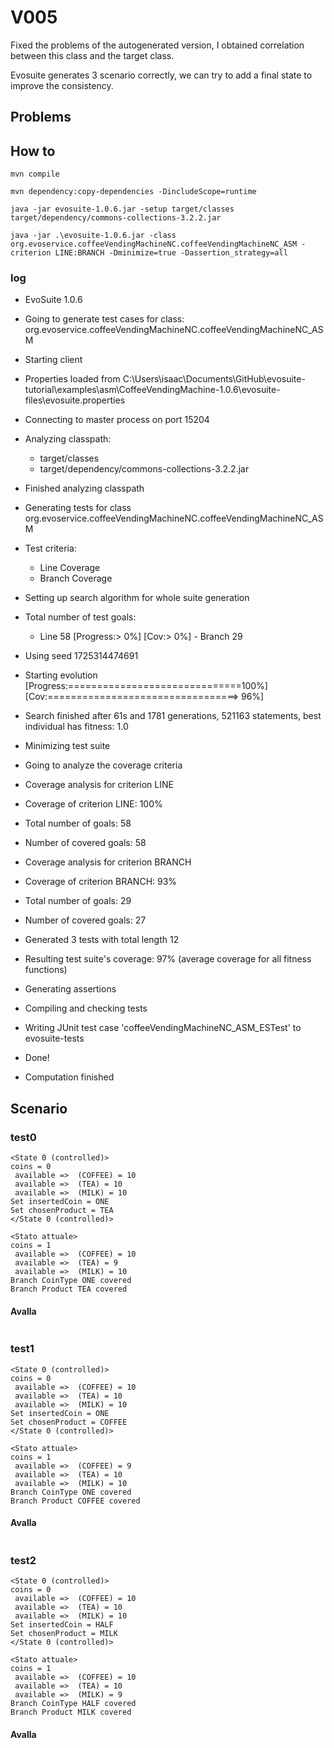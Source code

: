 # V005
Fixed the problems of the autogenerated version, I obtained correlation between this class
and the target class. 

Evosuite generates 3 scenario correctly, we can try to add a final state to improve the consistency.

## Problems

## How to
```shell
mvn compile
```
```shell
mvn dependency:copy-dependencies -DincludeScope=runtime
```
```shell
java -jar evosuite-1.0.6.jar -setup target/classes target/dependency/commons-collections-3.2.2.jar
```
```shell
java -jar .\evosuite-1.0.6.jar -class org.evoservice.coffeeVendingMachineNC.coffeeVendingMachineNC_ASM -criterion LINE:BRANCH -Dminimize=true -Dassertion_strategy=all
```
### log
* EvoSuite 1.0.6
* Going to generate test cases for class: org.evoservice.coffeeVendingMachineNC.coffeeVendingMachineNC_ASM
* Starting client
* Properties loaded from C:\Users\isaac\Documents\GitHub\evosuite-tutorial\examples\asm\CoffeeVendingMachine-1.0.6\evosuite-files\evosuite.properties
* Connecting to master process on port 15204
* Analyzing classpath:
  - target/classes
  - target/dependency/commons-collections-3.2.2.jar
* Finished analyzing classpath
* Generating tests for class org.evoservice.coffeeVendingMachineNC.coffeeVendingMachineNC_ASM
* Test criteria:
  - Line Coverage
  - Branch Coverage
* Setting up search algorithm for whole suite generation
* Total number of test goals:
  - Line 58
    [Progress:>                             0%] [Cov:>                                  0%]  - Branch 29
* Using seed 1725314474691
* Starting evolution
  [Progress:==============================100%] [Cov:=================================> 96%]
* Search finished after 61s and 1781 generations, 521163 statements, best individual has fitness: 1.0
* Minimizing test suite
* Going to analyze the coverage criteria
* Coverage analysis for criterion LINE
* Coverage of criterion LINE: 100%
* Total number of goals: 58
* Number of covered goals: 58
* Coverage analysis for criterion BRANCH
* Coverage of criterion BRANCH: 93%
* Total number of goals: 29
* Number of covered goals: 27
* Generated 3 tests with total length 12
* Resulting test suite's coverage: 97% (average coverage for all fitness functions)
* Generating assertions
* Compiling and checking tests
* Writing JUnit test case 'coffeeVendingMachineNC_ASM_ESTest' to evosuite-tests
* Done!

* Computation finished

## Scenario
### test0
```
<State 0 (controlled)>
coins = 0
 available =>  (COFFEE) = 10
 available =>  (TEA) = 10
 available =>  (MILK) = 10
Set insertedCoin = ONE
Set chosenProduct = TEA
</State 0 (controlled)>

<Stato attuale>
coins = 1
 available =>  (COFFEE) = 10
 available =>  (TEA) = 9
 available =>  (MILK) = 10
Branch CoinType ONE covered
Branch Product TEA covered
```
#### Avalla
```
```
### test1
```
<State 0 (controlled)>
coins = 0
 available =>  (COFFEE) = 10
 available =>  (TEA) = 10
 available =>  (MILK) = 10
Set insertedCoin = ONE
Set chosenProduct = COFFEE
</State 0 (controlled)>

<Stato attuale>
coins = 1
 available =>  (COFFEE) = 9
 available =>  (TEA) = 10
 available =>  (MILK) = 10
Branch CoinType ONE covered
Branch Product COFFEE covered
```
#### Avalla
```
```
### test2
```
<State 0 (controlled)>
coins = 0
 available =>  (COFFEE) = 10
 available =>  (TEA) = 10
 available =>  (MILK) = 10
Set insertedCoin = HALF
Set chosenProduct = MILK
</State 0 (controlled)>

<Stato attuale>
coins = 1
 available =>  (COFFEE) = 10
 available =>  (TEA) = 10
 available =>  (MILK) = 9
Branch CoinType HALF covered
Branch Product MILK covered
```
#### Avalla
```
```
